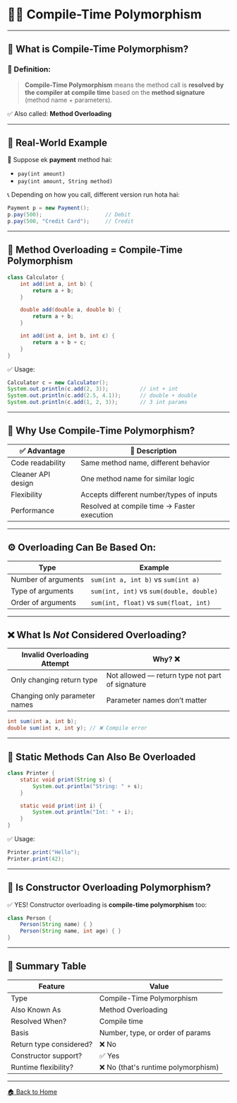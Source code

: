 # 🧑‍💻 Compile-Time Polymorphism 

---

## 🧠 What is Compile-Time Polymorphism?

### 📌 Definition:

> **Compile-Time Polymorphism** means the method call is **resolved by the compiler at compile time** based on the **method signature** (method name + parameters).

✅ Also called: **Method Overloading**

---

## 🧬 Real-World Example

🛒 Suppose ek **payment** method hai:

* `pay(int amount)`
* `pay(int amount, String method)`

📞 Depending on how you call, different version run hota hai:

```java
Payment p = new Payment();
p.pay(500);                    // Debit
p.pay(500, "Credit Card");     // Credit
```

---

## 🔧 Method Overloading = Compile-Time Polymorphism

```java
class Calculator {
    int add(int a, int b) {
        return a + b;
    }

    double add(double a, double b) {
        return a + b;
    }

    int add(int a, int b, int c) {
        return a + b + c;
    }
}
```

✅ Usage:

```java
Calculator c = new Calculator();
System.out.println(c.add(2, 3));          // int + int
System.out.println(c.add(2.5, 4.1));      // double + double
System.out.println(c.add(1, 2, 3));       // 3 int params
```

---

## 🧠 Why Use Compile-Time Polymorphism?

| ✅ Advantage        | 📘 Description                              |
| ------------------ | ------------------------------------------- |
| Code readability   | Same method name, different behavior        |
| Cleaner API design | One method name for similar logic           |
| Flexibility        | Accepts different number/types of inputs    |
| Performance        | Resolved at compile time → Faster execution |

---

## ⚙️ Overloading Can Be Based On:

| Type                | Example                                  |
| ------------------- | ---------------------------------------- |
| Number of arguments | `sum(int a, int b)` vs `sum(int a)`      |
| Type of arguments   | `sum(int, int)` vs `sum(double, double)` |
| Order of arguments  | `sum(int, float)` vs `sum(float, int)`   |

---

## ❌ What Is *Not* Considered Overloading?

| Invalid Overloading Attempt   | Why? ❌                                          |
| ----------------------------- | ----------------------------------------------- |
| Only changing return type     | Not allowed — return type not part of signature |
| Changing only parameter names | Parameter names don’t matter                    |

```java
int sum(int a, int b);
double sum(int x, int y); // ❌ Compile error
```

---

## 🧪 Static Methods Can Also Be Overloaded

```java
class Printer {
    static void print(String s) {
        System.out.println("String: " + s);
    }

    static void print(int i) {
        System.out.println("Int: " + i);
    }
}
```

✅ Usage:

```java
Printer.print("Hello");
Printer.print(42);
```

---

## 🧠 Is Constructor Overloading Polymorphism?

✅ YES! Constructor overloading is **compile-time polymorphism** too:

```java
class Person {
    Person(String name) { }
    Person(String name, int age) { }
}
```

---

## 🏁 Summary Table

| Feature                 | Value                              |
| ----------------------- | ---------------------------------- |
| Type                    | Compile-Time Polymorphism          |
| Also Known As           | Method Overloading                 |
| Resolved When?          | Compile time                       |
| Basis                   | Number, type, or order of params   |
| Return type considered? | ❌ No                               |
| Constructor support?    | ✅ Yes                              |
| Runtime flexibility?    | ❌ No (that's runtime polymorphism) |

---
[🏠 Back to Home](../..)
